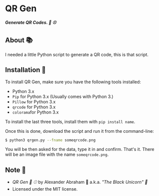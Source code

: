 # QR Gen

***Generate QR Codes. :clown_face: :baseball:***

## About :books:

I needed a little Python script to generate a QR code, this is that script.

## Installation :hammer:

To install QR Gen, make sure you have the following tools installed:

- Python 3.x
- `Pip` for Python 3.x (Usually comes with Python 3.)
- `Pillow` for Python 3.x
- `qrcode` for Python 3.x
- `colorama`for Python 3.x

To install the last three tools, install them with `pip install name`.

Once this is done, download the script and run it from the command-line:

```bash
$ python3 qrgen.py --fname someqrcode.png
```

You will be then asked for the data, type it in and confirm. That's it.
There will be an image file with the name `someqrcode.png`.

## Note :scroll:

- *QR Gen :clown_face: :baseball:* by Alexander Abraham :black_heart: a.k.a. *"The Black Unicorn" :unicorn:*
- Licensed under the MIT license.
